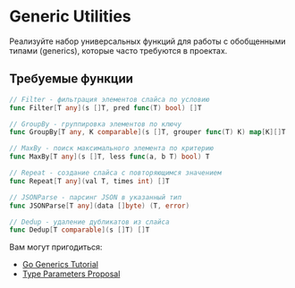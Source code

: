 # Generic Utilities

Реализуйте набор универсальных функций для работы с обобщенными типами (generics), которые часто требуются в проектах.

## Требуемые функции

```go
// Filter - фильтрация элементов слайса по условию
func Filter[T any](s []T, pred func(T) bool) []T

// GroupBy - группировка элементов по ключу
func GroupBy[T any, K comparable](s []T, grouper func(T) K) map[K][]T

// MaxBy - поиск максимального элемента по критерию
func MaxBy[T any](s []T, less func(a, b T) bool) T

// Repeat - создание слайса с повторяющимся значением
func Repeat[T any](val T, times int) []T

// JSONParse - парсинг JSON в указанный тип
func JSONParse[T any](data []byte) (T, error)

// Dedup - удаление дубликатов из слайса
func Dedup[T comparable](s []T) []T
```

Вам могут пригодиться:
- [Go Generics Tutorial](https://go.dev/doc/tutorial/generics)
- [Type Parameters Proposal](https://go.googlesource.com/proposal/+/refs/heads/master/design/43651-type-parameters.md)
